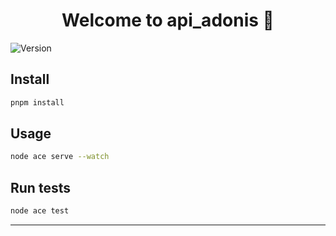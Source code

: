 <h1 align="center">Welcome to api_adonis 👋</h1>
<p>
  <img alt="Version" src="https://img.shields.io/badge/version-1.0.0-blue.svg?cacheSeconds=2592000" />
</p>

## Install

```sh
pnpm install
```

## Usage

```sh
node ace serve --watch
```

## Run tests

```sh
node ace test
```


***
